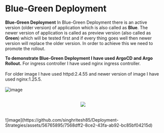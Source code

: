 # Blue-Green Deployment

**Blue-Green Deployment** In Blue-Green Deployment there is an active version (older version) of application which is also called as **Blue**. The newer version of application is called as preview version (also called as **Green**) which will be tested first and if every thing goes well then newer version will replace the older version. In order to achieve this we need to promote the rollout.

**To demonstrate Blue-Green Deployment I have used ArgoCD and Argo Rollout.** For ingress controller I have used nginx ingress controller.
<br><br/>
For older image I have used httpd:2.4.55 and newer version of image I have used nginx:1.25.5. 
<br><br/>
![image](https://github.com/singhritesh85/Deployment-Strategies/assets/56765895/cc505e05-6544-428c-abb5-7d9a94a9b26e)
<br><br/>
<div style="text-align:center"><img src="![image](https://github.com/singhritesh85/Deployment-Strategies/assets/56765895/cf016119-3ac9-4f67-ba2c-c3a40afc2f7e)" /></div>
<br><br/>
![image](https://github.com/singhritesh85/Deployment-Strategies/assets/56765895/7568dff2-8ce2-43fa-ab92-bc85bf04215d)
